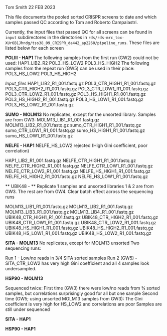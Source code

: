 Tom Smith 
22 FEB 2023

This file documents the pooled sorted CRISPR screens to date and which samples passed QC according to Tom and Roberto Campalastri.

Currently, the input files that passed QC for all screens can be found in `input` subdirectores in the directories in `rds/rds-mrc_tox-XUr6B1Jhndg/tss38_09_CRISPR_da442_ap2260/pipeline_runs`.
These files are listed below for each screen

**POLIII - HAP1**
The following samples from the first run (GW2) could not be used:
HAP1_LIB2_R2
POL3_HS_LOW2
POL3_HS_HIGH2
The following samples from the repeat run (GW5) can be used in their place:
POL3_HS_LOW2
POL3_HS_HIGH2

_Input_files_
HAP1_LIB2_R1_001.fastq.gz
POL3_CTR_HIGH1_R1_001.fastq.gz
POL3_CTR_HIGH2_R1_001.fastq.gz
POL3_CTR_LOW1_R1_001.fastq.gz
POL3_CTR_LOW2_R1_001.fastq.gz
POL3_HS_HIGH1_R1_001.fastq.gz
POL3_HS_HIGH2_R1_001.fastq.gz
POL3_HS_LOW1_R1_001.fastq.gz
POL3_HS_LOW2_R1_001.fastq.gz


**SUMO - MOLM13**
No replicates, except for the unsorted library. Samples are from GW3:
MOLM13_LIB1_R1_001.fastq.gz
MOLM13_LIB2_R1_001.fastq.gz
sumo_CTR_HIGH1_R1_001.fastq.gz
sumo_CTR_LOW1_R1_001.fastq.gz
sumo_HS_HIGH1_R1_001.fastq.gz
sumo_HS_LOW1_R1_001.fastq.gz

**NELFE - HAP1**
NELFE_HS_LOW2 rejected (High Gini coefficient, poor correlation)

HAP1_LIB2_R1_001.fastq.gz
NELFE_CTR_HIGH1_R1_001.fastq.gz
NELFE_CTR_HIGH2_R1_001.fastq.gz
NELFE_CTR_LOW1_R1_001.fastq.gz
NELFE_CTR_LOW2_R1_001.fastq.gz
NELFE_HS_HIGH1_R1_001.fastq.gz
NELFE_HS_HIGH2_R1_001.fastq.gz
NELFE_HS_LOW1_R1_001.fastq.gz

** UBIK48 - **
Replicate 1 samples and unsorted libraries 1 & 2 are from GW3. The rest are from GW4. Clear batch
effect across the sequencing runs	

MOLM13_LIB1_R1_001.fastq.gz
MOLM13_LIB2_R1_001.fastq.gz
MOLM13_LIB3_R1_001.fastq.gz
MOLM13_LIB4_R1_001.fastq.gz
UBIK48_CTR_HIGH1_R1_001.fastq.gz
UBIK48_CTR_HIGH2_R1_001.fastq.gz
UBIK48_CTR_LOW1_R1_001.fastq.gz
UBIK48_CTR_LOW2_R1_001.fastq.gz
UBIK48_HS_HIGH1_R1_001.fastq.gz
UBIK48_HS_HIGH2_R1_001.fastq.gz
UBIK48_HS_LOW1_R1_001.fastq.gz
UBIK48_HS_LOW2_R1_001.fastq.gz

**SITA - MOLM13**
No replicates, except for MOLM13 unsorted
Two sequencing runs:

Run 1 - Low/no reads in 3/4 SITA sorted samples
Run 2 (GW5) - SITA_CTR_LOW2 has very high Gini coefficient and all 4 samples look undersampled.


**HSP90 - MOLM13**	

Sequenced twice:
First time (GW3) there were low/no reads from ¾ sorted samples, but correlations surprisingly good for all but one sample
Second time (GW5; using unsorted MOLM13 samples from GW3):
The Gini coefficient is very high for HS_LOW2 and correlations are poor
Samples are still under sequenced


**SITA - HAP1**


**HSP90 - HAP1**
